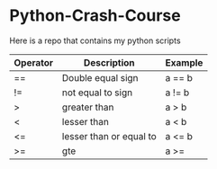 # Python-Crash-Course
Here is a repo that contains my python scripts 


| Operator | Description | Example |
| -------- | ----------- | ------- |
|   ==    |   Double equal sign | a == b |
| != | not equal to sign | a != b |
| > | greater than | a > b |
| < | lesser than | a < b |
| <= | lesser than or equal to | a <= b |
| >= | gte | a >= |
